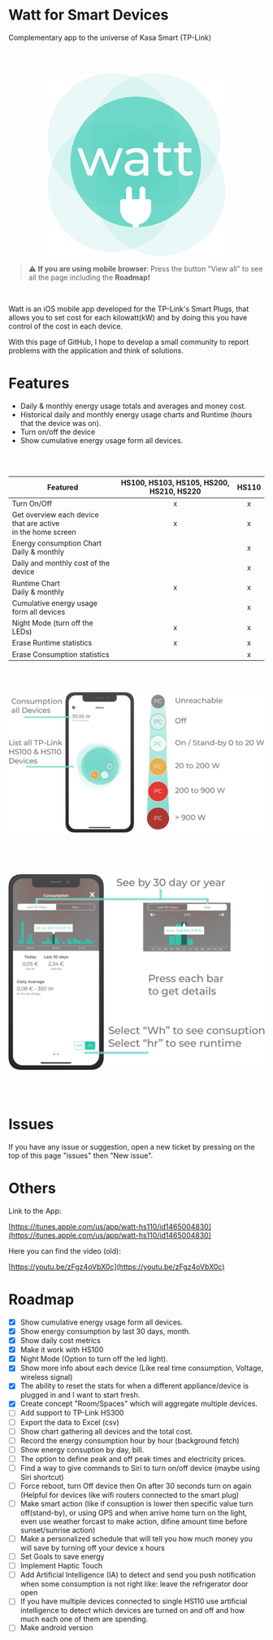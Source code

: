 # Watt for Smart Devices
Complementary app to the universe of Kasa Smart (TP-Link)

<br/><br/>
<p align="center">
<img alt="Screenshot" src="assets/logo.png">
</p>

> :warning: **If you are using mobile browser**: Press the button "View all" to see all the page including the **Roadmap!**
<br/>

Watt is an iOS mobile app developed for the TP-Link's Smart Plugs, that allows you to set cost for each kilowatt(kW) and by doing this you have control of the cost in each device.

With this page of GitHub, I hope to develop a small community to report problems with the application and think of solutions.




# Features

- Daily & monthly energy usage totals and averages and money cost.
- Historical daily and monthly energy usage charts and Runtime (hours that the device was on).
- Turn on/off the device
- Show cumulative energy usage form all devices.

<br/><br/>

| Featured | HS100, HS103, HS105, HS200, HS210, HS220 | HS110 |
| --- | :---: | :---: |
| Turn On/Off | x | x |
| Get overview each device that are active<br/> in the home screen | x | x |
| Energy consumption Chart <br/> Daily & monthly |  | x |
| Daily and monthly cost of the device |   | x |
| Runtime Chart <br/> Daily & monthly | x | x |
| Cumulative energy usage <br/>form all devices |   | x |
| Night Mode (turn off the LEDs)| x | x |
| Erase Runtime statistics | x | x | x |
| Erase Consumption statistics |   | x |


<br/><br/>
<p align="center">
<img alt="Screenshot" src="assets/home.png">
</p>
<br/><br/><br/>
<p align="center">
<img alt="Screenshot" src="assets/chart.png">
</p>
<br/><br/>

# Issues

If you have any issue or suggestion, open a new ticket by pressing on the top of this page "issues" then "New issue".


# Others

Link to the App:

[https://itunes.apple.com/us/app/watt-hs110/id1465004830](https://itunes.apple.com/us/app/watt-hs110/id1465004830)

Here you can find the video (old):

[https://youtu.be/zFgz4oVbX0c](https://youtu.be/zFgz4oVbX0c)


# Roadmap

- [x] Show cumulative energy usage form all devices.
- [x] Show energy consumption by last 30 days, month.
- [x] Show daily cost metrics
- [x] Make it work with HS100
- [x] Night Mode (Option to turn off the led light).
- [x] Show more info about each device (Like real time consumption, Voltage, wireless signal)
- [x] The ability to reset the stats for when a different appliance/device is plugged in and I want to start fresh.
- [x] Create concept "Room/Spaces" which will aggregate multiple devices.
- [ ] Add support to TP-Link HS300
- [ ] Export the data to Excel (csv)
- [ ] Show chart gathering all devices and the total cost.
- [ ] Record the energy consumption hour by hour (background fetch)
- [ ] Show energy consuption by day, bill.
- [ ] The option to define peak and off peak times and electricity prices.
- [ ] Find a way to give commands to Siri to turn on/off device (maybe using Siri shortcut)
- [ ] Force reboot, turn Off device then On after 30 seconds turn on again (Helpful for devices like wifi routers connected to the smart plug)
- [ ] Make smart action (like if consuption is lower then specific value turn off(stand-by), or using GPS and when arrive home turn on the light, even use weather forcast to make action, difine amount time before sunset/sunrise action)
- [ ] Make a personalized schedule that  will tell you how much money you will save by turning off your device x hours
- [ ] Set Goals to save energy
- [ ] Implement Haptic Touch
- [ ] Add Artificial Intelligence (IA) to detect and send you push notification when some consumption is not right like: leave the refrigerator door open
- [ ] If you have multiple devices connected to single HS110 use artificial intelligence to detect which devices are turned on and off and how much each one of them are spending.
- [ ] Make android version
